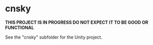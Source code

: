 # cnsky

**THIS PROJECT IS IN PROGRESS DO NOT EXPECT IT TO BE GOOD OR FUNCTIONAL**

See the "cnsky" subfolder for the Unity project.